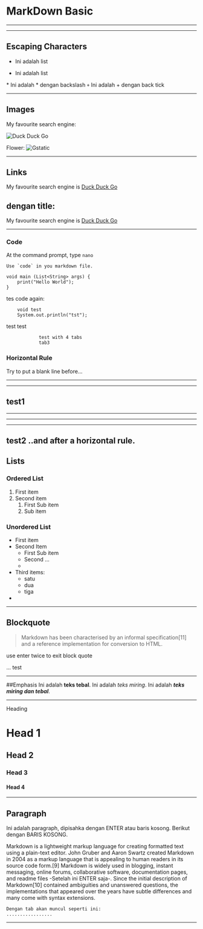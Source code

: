 # MarkDown Basic

***

***
## Escaping Characters

* Ini adalah list
+ Ini adalah list


\* Ini adalah * dengan backslash
`+` Ini adalah + dengan back tick


***
## Images
My favourite search engine:

![Duck Duck Go](https://homepages.cae.wisc.edu/~ece533/images/airplane.png)

Flower:
![Gstatic](https://www.gstatic.com/webp/gallery3/1.png)

***
## Links
My favourite search engine is [Duck Duck Go](https://duckduckgo.com)

## dengan title:
My favourite search engine is [Duck Duck Go](https://duckduckgo.com "The best  search engine for privacy")

---

### Code
At the command prompt, type `nano`

``Use `code` in you markdown file.``

    void main (List<String> args) {
        print("Hello World");
    }

tes code again:

        void test
        System.out.println("tst");
test
    test
    
                test with 4 tabs
                tab3
    
    

### Horizontal Rule
Try to put a blank line before...

---
___
test1
---
---
---
***
test2
..and after a horizontal rule.
---
## Lists
### Ordered List
1. First item
2. Second item
    1. First Sub item
    2. Sub item

### Unordered List
- First item
- Second Item
    - First Sub item
    - Second ...
    - 
- Third items:
    * satu
    * dua
    * tiga
- 
---
## Blockquote
> Markdown has been characterised by an informal specification[11] and a reference implementation for conversion to HTML. 

use enter twice to exit block quote

...
test

---
##Emphasis
Ini adalah **teks tebal**.
Ini adalah *teks miring*.
Ini adalah ***teks miring dan tebal***.

--- 
Heading
# Head 1
## Head 2
### Head 3
#### Head 4
---
## Paragraph

Ini adalah paragraph, dipisahka dengan ENTER atau baris kosong. Berikut dengan BARIS KOSONG.

Markdown is a lightweight markup language for creating formatted text using a plain-text editor. John Gruber and Aaron Swartz created Markdown in 2004 as a markup language that is appealing to human readers in its source code form.[9] Markdown is widely used in blogging, instant messaging, online forums, collaborative software, documentation pages, and readme files -Setelah ini ENTER saja-.
Since the initial description of Markdown[10] contained ambiguities and unanswered questions, the implementations that appeared over the years have subtle differences and many come with syntax extensions.

    Dengan tab akan muncul seperti ini:
    .................
    


---

